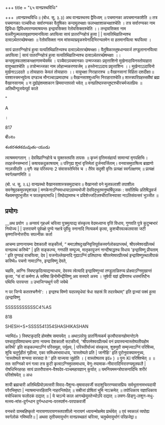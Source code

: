 +++
title = "६५ वानप्रस्थविधिः"

+++
॥वानप्रस्थविधिः॥ (बोध. सू. ३.३) अथ वानप्रस्थस्य द्वैविध्यम् ॥ पचमानका अपचमानकाशेति ॥ तत्र पचमानकाः पञ्चविधाः सर्वारण्यका वैतुषिकाः कन्दमूलभक्षाः फलभक्षाशाकभक्षाश्चेति । तत्र सर्वारण्यका नाम द्विविधाः द्विविधमारण्यमाश्रयन्तः इन्द्रावसिक्ता रेतोवसिक्ताश्चेति ।। तन्द्रावसिक्ता नाम वल्लीगुल्मलतावृक्षाणामानयित्वा अपयित्वा सायं प्रातरग्निहोत्रं हुत्वा | | यत्यतिथिव्रतिभ्यश्च दत्वाऽथेतरच्छेषभक्षाः ॥ रेतोवसिक्ता नाम मांसव्याघ्रवृकश्येनादिभिरन्यतमेन वा हतमानयित्वा श्रपयित्वा ।

सायं प्रातरग्निहोत्रं हुत्वा यत्यतिथिव्रतिभ्यश्च दत्वाऽथेतरच्छेषभक्षाः। वैतुषिकास्तुषधान्यवर्ज तण्डुलानानयित्वा अपयित्वा | सायं पातरग्निहोत्रं हुत्वा यत्यतिथिव्रतिभ्यश्च दत्वाऽथेतरच्छेषभक्षाः ।। कन्दमूलफलशाकभक्षाणामप्येवमेव । पञ्चैवाऽपचमानकाः उन्मज्जकाः प्रवृत्ताशिनो मुखेनादायिनस्तोयाहारा वायुभक्षाश्चेति ॥ तत्रोन्मज्जका नाम लोहाभ्मकरणवर्जम् ॥ हस्तेनाऽऽदाय प्रवृत्ताशिनः ।। मुखेनाऽऽदायिनो मुखेनाऽऽददते ॥ तोयाहाराः केवलं तोयाहाराः ।। वायुभक्षा निराहाराश्च ॥ वैखानसानां विहिता दशदीक्षाः॥ यश्शास्त्रमभ्युपेत्य दण्डञ्च मौनञ्चाऽप्रमादश्च ॥ वैखानसाश्शुध्यन्ति निराहाराश्चेति॥ शास्त्रपरिग्रहस्सर्वेषां ब्रह्म वैखानसानाम् ॥ न दुह्येइंशमशकान हिमवान्तापसो भवेत् ॥ वनप्रतिष्ठस्सन्तुष्टश्चीरचर्मजलप्रियः ॥ अतिथीन्पूजयेत्पूर्व काले

"

A

।

817

बी०व०

శంకరశతకమవుతు-యుడు

त्वाश्रममागतान् । देवविप्राग्निहोत्रे च युक्तस्तपसि तापसः ॥ कृच्नं वृत्तिमसंहार्या सामान्यां मृगपक्षिभिः। तदहर्जनसम्भारां | कषायकदुकाश्रयाम् ॥ परिगृह्य शुभां वृत्तिमेतां दुर्जनवर्जिताम्। वनवासमुपाश्रित्य ब्राह्मणो नाऽवसीदति ॥ मृगैः सह परिस्पन्दः 2 संवासस्तेभिरेव च । तैरेव सदृशी वृत्तिः प्रत्यक्षं स्वर्गलक्षणम् ॥ प्रत्यक्षं स्वर्गलक्षणमिति ॥

(बो. ध. सू. २.६) वानप्रस्थो वैखानसशास्त्रसमुदाचारः॥ वैखानसो वने मूलफलाशी तपाशीलः सवनेषूदकमुपस्पृशञ्छा | मणकेनाऽग्निमाधायाऽग्राम्यभोजी देवपितृभूतमनुष्यर्षिपूजकः : सर्वातिथिः प्रतिषिद्धवर्ज भैक्ष्यमप्युपभुजीत न फालकृष्टमाधि | तिष्ठेद्यामश्च न प्रविशेज्जटिलश्चीराजिनवासा नाऽतिसंवत्सरं भुञ्जीत ॥
## प्रयोगः
__अथ प्रयोग ॥ अनवयं गृहधर्म चरित्वा पुत्रमुत्पाद्य संस्कृत्य वेदमध्याप्य वृत्तिं विधाय, गुणवति पुत्रे कुटुम्बभारं नियोज्य | | उत्तरायणे पूर्वपक्षे पुण्ये नक्षत्रे पूर्वेयुः स्नानादि नित्यकर्म कृत्वा, कुशचीरवल्कलवासा जटी कृष्णाजिनोत्तरीयः सपत्नीकः कर्ता

आचम्य प्राणानायम्य देशकालौ सङ्कीर्त्य, “ ममाऽशेषदुःखनिवृत्तिपूर्वकस्वर्गलोकप्राप्त्यर्थ, श्रीपरमेश्वरप्रीत्यर्थ वानप्रस्थं करिष्ये" | इति सङ्कल्प्य, गणपतिं सम्पूज्य, मातृकापूजनं नान्दीश्राद्धश्च विधाय 'इन्द्राविष्णू प्रीयताम् ' इति पुण्याहं वाचयित्वा, देव | यजनोल्लेखनादि गृह्याऽग्निं प्रतिष्ठाप्यः श्रीपरमेश्वरप्रीत्यर्थ इन्द्राविष्णूस्थालीपाकं करिष्ये० पचनो नामाऽग्निः, इन्द्राविष्णू देवते,

चहविः, आग्निः स्विष्टकृदित्याद्यन्वाधाय, देवस्य त्वेत्यादि इन्द्राविष्णुभ्यां तण्डुलान्निरुप्य प्रोक्ष्याऽग्निमुखान्तं कृत्वा, “सं वां कर्मणा A समिषा हिनोमीन्द्रीविष्णू अव सस्पारे अस्य । जुषेयी यज्ञं द्रविणश्च धत्तमरिष्टैनः पथिभिः पारयन्ता ॥ उभाजिग्यथुर्न परी जयेथे

न पर जिग्ये कतरश्चनैनो': । इन्द्रश्च विष्णो यदपस्पृधेयां त्रेधा सहस्रं वि तदरयेथाम्” इति द्वाभ्यां पक्वं हुत्वा (इन्द्राविष्णु

SSSSSSSSSSSC4%AS

818

SHESH+S+SSSS541354SHASHIKASHAN

भ्यामिदं० ) स्विष्टकृदादि होमशेष समापयेत् ॥ अथाऽपरेयुः प्रातर्नित्यकर्म कृत्वौपासनहोमान्तेऽनेः पश्चादुपविश्याचम्य प्राणा नायम्य देशकालौ सटकीर्त्य, 'श्रीपरमेश्वरप्रीत्यर्थ वनं प्रयास्यन्वास्तोष्पतीयहोम करिष्ये' इति सङ्कल्प्याऽग्निं परिसमुहा, पर्युक्ष्य, | परिस्तीर्याज्यं संस्कृत्य, शुक्नुवौ सम्मृज्याऽग्निं परिषिच्य, शुचि चतुर्गृहीतं गृहीत्वा, एका समिधमभावाधाय, 'वास्तोष्पते प्रति | जानीहिः' इति पुरोनुवाक्यामनूच्य, 'वास्तोष्पते शग्मया सरसदा ते ' इति याज्यया जुहोति । ( वास्तोष्पतय इदं० ) ॥ पुनः KI परिषिश्चेत् ॥ ॥ ततः साग्निको वनं गत्वा तत्र कुटी कृत्वाऽग्निमुपसमाधाय, वेणु-श्यामाक-नीवारादिभिरारण्यमूलफलै | रोषधिभिरहरहः सायं प्रातरौपासन-वैश्वदेव-पञ्चमहायज्ञान् कुर्यात् ॥ यमनियममन्त्रोपासनादिभिः शरीरं परिशोषयेत् ॥ अधः

शायी ब्रह्मचारी अतिथिप्रियोऽमत्सरी विवाद-पैशुन्य-मृषावादवर्जी सदाशुचिररण्यवासप्रियः सर्वभूतानामभयदायी परैरभिमृष्टा | न्याश्रमान्तरहितानि नाहरन्तिष्ठेत् ॥ सबीजां प्रोषितां भूमि नाऽक्रमेत् ॥ तपोधिकाय यज्ञाधिकाय वयोधिकाय फलोदकं दद्यात् ॥ | ये चाऽन्ये काल आगच्छेयुस्तेभ्योऽपि दद्यात् ॥ लवण-हिङ्गु-लशुन-मधु-मत्स्य-मांस-दुर्गन्धान दुर्गन्धधान्य-परस्पर्शन-परपाकवर्जी

वनचरो ग्रामबहिष्कृतो नारायणपरायणस्तपाशीलो नारायणं ध्यायन्मोक्षमेव प्रार्थयेत् ॥ एवं स्वकालं व्यपोह्य स्वर्गलोकं गमिष्यति॥ | अथवा तृतीयमायुर्भाग वानप्रस्थव्रतं चरित्वा, चतुर्थमायुर्भागं परिव्रजेद्वा॥
